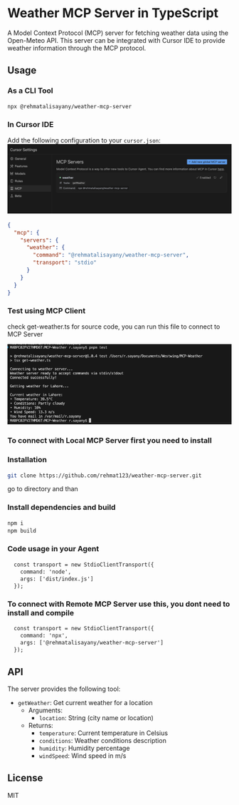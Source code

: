 # Weather MCP Server in TypeScript

A Model Context Protocol (MCP) server for fetching weather data using the Open-Meteo API. This server can be integrated with Cursor IDE to provide weather information through the MCP protocol.

## Usage

### As a CLI Tool

```bash
npx @rehmatalisayany/weather-mcp-server
```

### In Cursor IDE

Add the following configuration to your `cursor.json`:
![alt text](image.png)

```json
{
  "mcp": {
    "servers": {
      "weather": {
        "command": "@rehmatalisayany/weather-mcp-server",
        "transport": "stdio"
      }
    }
  }
}
```

### Test using MCP Client

check get-weather.ts for source code, you can run this file to connect to MCP Server

![alt text](image-1.png)

### To connect with Local MCP Server first you need to install 

### Installation

```bash
git clone https://github.com/rehmat123/weather-mcp-server.git
```

go to directory and than
### Install dependencies and build
```bash
npm i
npm build
```

### Code usage in your Agent
 ```
   const transport = new StdioClientTransport({
     command: 'node',
     args: ['dist/index.js']
   });
```

### To connect with Remote MCP Server use this, you dont need to install and compile
```
  const transport = new StdioClientTransport({
    command: 'npx',
    args: ['@rehmatalisayany/weather-mcp-server']
  });

```
## API

The server provides the following tool:

- `getWeather`: Get current weather for a location
  - Arguments:
    - `location`: String (city name or location)
  - Returns:
    - `temperature`: Current temperature in Celsius
    - `conditions`: Weather conditions description
    - `humidity`: Humidity percentage
    - `windSpeed`: Wind speed in m/s

## License

MIT 